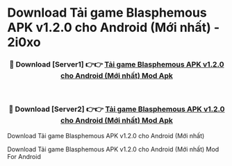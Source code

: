 # Download Tải game Blasphemous APK v1.2.0 cho Android (Mới nhất) - 2i0xo


<div align="center">
<h3>🔴 Download [Server1] 👉👉 <a href="https://apk-comot.site?title=Tải_game_Blasphemous_APK_v1.2.0_cho_Android_(Mới_nhất)">Tải game Blasphemous APK v1.2.0 cho Android (Mới nhất) Mod Apk</a></h3><br>
<h3>🔴 Download [Server2] 👉👉 <a href="https://apk-comot.site?title=Tải_game_Blasphemous_APK_v1.2.0_cho_Android_(Mới_nhất)">Tải game Blasphemous APK v1.2.0 cho Android (Mới nhất) Mod Apk</a></h3>
</div>



Download Tải game Blasphemous APK v1.2.0 cho Android (Mới nhất) 

Download Tải game Blasphemous APK v1.2.0 cho Android (Mới nhất) Mod For Android